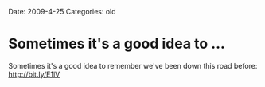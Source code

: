 Date: 2009-4-25
Categories: old

# Sometimes it's a good idea to ...

Sometimes it's a good idea to remember we've been down this road before: <a href="http://bit.ly/E1lV" rel="nofollow">http://bit.ly/E1lV</a>
